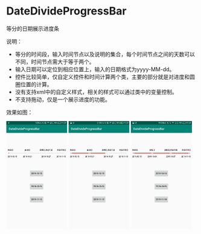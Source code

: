 # DateDivideProgressBar
等分的日期展示进度条

说明：
* 等分的时间段，输入时间节点以及说明的集合，每个时间节点之间的天数可以不同，时间节点需大于等于两个。
* 输入日期可以定位到相应位置上，输入的日期格式为yyyy-MM-dd。
* 控件比较简单，仅自定义控件和时间计算两个类，主要的部分就是对进度和圆圈位置的计算。
* 没有支持xml中的自定义样式，相关的样式可以通过类中的变量控制。
* 不支持拖动，仅是一个展示进度的功能。

效果如图：

<img width="32%" src="https://github.com/Aprilzzd/DateDivideProgressBar/blob/master/screenshot/Screenshot_20191021-112930.jpg">  <img width="32%" src="https://github.com/Aprilzzd/DateDivideProgressBar/blob/master/screenshot/Screenshot_20191021-112933.jpg">  <img width="32%" src="https://github.com/Aprilzzd/DateDivideProgressBar/blob/master/screenshot/Screenshot_20191021-112936.jpg">
